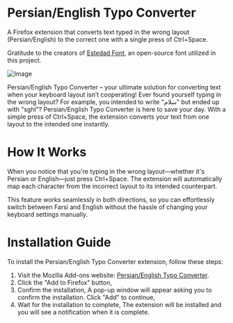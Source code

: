 # Persian/English Typo Converter
A Firefox extension that converts text typed in the wrong layout (Persian/English) to the correct one with a single press of Ctrl+Space.

Gratitude to the creators of [Estedad Font](https://github.com/aminabedi68/Estedad), an open-source font utilized in this project.


![Image](https://github.com/user-attachments/assets/c9541250-a8df-43a1-9379-c0bd5f5c3d49)

Persian/English Typo Converter – your ultimate solution for converting text when your keyboard layout isn’t cooperating! Ever found yourself typing in the wrong layout? For example, you intended to write "سلام" but ended up with "sghl"? Persian/English Typo Converter is here to save your day. With a simple press of Ctrl+Space, the extension converts your text from one layout to the intended one instantly.

# How It Works

When you notice that you're typing in the wrong layout—whether it's Persian or English—just press Ctrl+Space. The extension will automatically map each character from the incorrect layout to its intended counterpart.

This feature works seamlessly in both directions, so you can effortlessly switch between Farsi and English without the hassle of changing your keyboard settings manually.


# Installation Guide

To install the Persian/English Typo Converter extension, follow these steps:

1. Visit the Mozilla Add-ons website: [Persian/English Typo Converter](https://addons.mozilla.org/en-US/firefox/addon/persian-english-typo-converter/).
2. Click the "Add to Firefox" button,
3. Confirm the installation, A pop-up window will appear asking you to confirm the installation. Click "Add" to continue,
4. Wait for the installation to complete, The extension will be installed and you will see a notification when it is complete.


